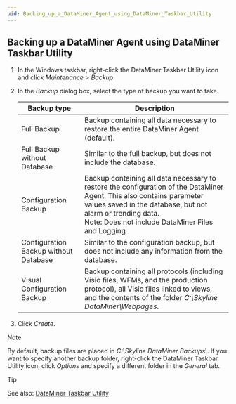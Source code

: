 ```yaml
---
uid: Backing_up_a_DataMiner_Agent_using_DataMiner_Taskbar_Utility
---
```


## Backing up a DataMiner Agent using DataMiner Taskbar Utility

1. In the Windows taskbar, right-click the DataMiner Taskbar Utility icon and click *Maintenance \> Backup*.

2. In the *Backup* dialog box, select the type of backup you want to take.

    | Backup type                         | Description                                                                                                                                                                                                                                 |
    |---------------------------------------|---------------------------------------------------------------------------------------------------------------------------------------------------------------------------------------------------------------------------------------------|
    | Full Backup                           | Backup containing all data necessary to restore the entire DataMiner Agent (default).                                                                                                                                                       |
    | Full Backup without Database          | Similar to the full backup, but does not include the database.                                                                                                                                                                              |
    | Configuration Backup                  | Backup containing all data necessary to restore the configuration of the DataMiner Agent. This also contains parameter values saved in the database, but not alarm or trending data.<br> Note: Does not include DataMiner Files and Logging |
    | Configuration Backup without Database | Similar to the configuration backup, but does not include any information from the database.                                                                                                                                                |
    | Visual Configuration Backup           | Backup containing all protocols (including Visio files, WFMs, and the production protocol), all Visio files linked to views, and the contents of the folder *C:\\Skyline DataMiner\\Webpages*.                   |

3. Click *Create*.

> [!NOTE]
> By default, backup files are placed in *C:\\Skyline DataMiner Backups\\*. If you want to specify another backup folder, right-click the DataMiner Taskbar Utility icon, click *Options* and specify a different folder in the *General* tab.

> [!TIP]
> See also:
> [DataMiner Taskbar Utility](../../part_7/DataminerTools/DataMiner_Taskbar_Utility.md)
